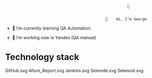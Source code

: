                                                             👀 


                                                  👋    Hi, I’m George



- 🌱 I’m currently learning QA Automation

- 💞️ I’m working now in Yandex (QA manual)


# Technology stack


GitHub.svg Allure_Report.svg Jenkins.svg Selenide.svg Selenoid.svg 

<!---
BrowserNeo/BrowserNeo is a ✨ special ✨ repository because its `README.md` (this file) appears on your GitHub profile.
You can click the Preview link to take a look at your changes.
--->
